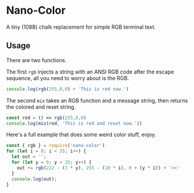 # Nano-Color

A tiny (108B) chalk replacement for simple RGB terminal text.

## Usage

There are two functions. 

The first ```rgb``` injects a string with an ANSI RGB code after the escape sequence, all you need to worry about is the RGB.

```js
console.log(rgb(255,0,0) + 'This is red now.')
```

The second ```mix``` takes an RGB function and a message string, then returns the colored and reset string.

```js
const red = () => rgb(255,0,0)
console.log(mix(red, 'This is red and reset now.'))
```

Here's a full example that does some weird color stuff, enjoy.

```js
const { rgb } = require('nano-color')
for (let i = 0; i < 25; i++) {
  let out = '';
  for (let y = 0; y < 25; y++) {
    out += rgb(222 - (3 * y), 255 - (10 * i), 0 + (y * i)) + '><'
  }
  console.log(out);
}
```